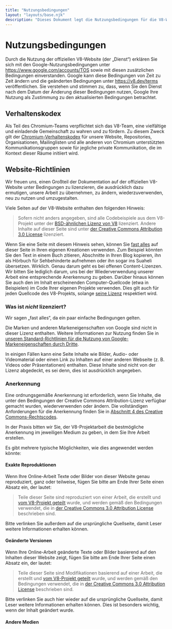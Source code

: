 ```yaml
---
title: "Nutzungsbedingungen"
layout: "layouts/base.njk"
description: "Dieses Dokument legt die Nutzungsbedingungen für die V8-Website und das Projekt fest."
---
```

# Nutzungsbedingungen

Durch die Nutzung der offiziellen V8-Website (der „Dienst“) erklären Sie sich mit den Google-Nutzungsbedingungen unter https://www.google.com/accounts/TOS sowie mit diesen zusätzlichen Bedingungen einverstanden. Google kann diese Bedingungen von Zeit zu Zeit ändern und die geänderten Bedingungen unter https://v8.dev/terms veröffentlichen. Sie verstehen und stimmen zu, dass, wenn Sie den Dienst nach dem Datum der Änderung dieser Bedingungen nutzen, Google Ihre Nutzung als Zustimmung zu den aktualisierten Bedingungen betrachtet.

## Verhaltenskodex

Als Teil des Chromium-Teams verpflichtet sich das V8-Team, eine vielfältige und einladende Gemeinschaft zu wahren und zu fördern. Zu diesem Zweck gilt der [Chromium-Verhaltenskodex](https://chromium.googlesource.com/chromium/src/+/main/CODE_OF_CONDUCT.md) für unsere Website, Repositories, Organisationen, Mailinglisten und alle anderen von Chromium unterstützten Kommunikationsgruppen sowie für jegliche private Kommunikation, die im Kontext dieser Räume initiiert wird.

## Website-Richtlinien

Wir freuen uns, einen Großteil der Dokumentation auf der offiziellen V8-Website unter Bedingungen zu lizenzieren, die ausdrücklich dazu ermutigen, unsere Arbeit zu übernehmen, zu ändern, wiederzuverwenden, neu zu nutzen und umzugestalten.

Viele Seiten auf der V8-Website enthalten den folgenden Hinweis:

> Sofern nicht anders angegeben, sind alle Codebeispiele aus dem V8-Projekt unter der [BSD-ähnlichen Lizenz von V8](https://chromium.googlesource.com/v8/v8.git/+/main/LICENSE) lizenziert. Andere Inhalte auf dieser Seite sind unter [der Creative Commons Attribution 3.0 License](https://creativecommons.org/licenses/by/3.0/) lizenziert.

Wenn Sie eine Seite mit diesem Hinweis sehen, können Sie [fast alles](#restrictions) auf dieser Seite in Ihren eigenen Kreationen verwenden. Zum Beispiel könnten Sie den Text in einem Buch zitieren, Abschnitte in Ihren Blog kopieren, ihn als Hörbuch für Sehbehinderte aufnehmen oder ihn sogar ins Suaheli übersetzen. Wirklich. Genau darum geht es bei offenen Content-Lizenzen. Wir bitten Sie lediglich darum, uns bei der Wiederverwendung unserer Arbeit eine entsprechende Anerkennung zu geben.
Darüber hinaus können Sie auch den im Inhalt erscheinenden Computer-Quellcode (etwa in Beispielen) im Code Ihrer eigenen Projekte verwenden. Dies gilt auch für jeden Quellcode des V8-Projekts, solange [seine Lizenz](https://chromium.googlesource.com/v8/v8.git/+/main/LICENSE) respektiert wird.

### Was ist _nicht_ lizenziert?

Wir sagen „fast alles“, da ein paar einfache Bedingungen gelten.

Die Marken und anderen Markeneigenschaften von Google sind nicht in dieser Lizenz enthalten. Weitere Informationen zur Nutzung finden Sie in [unseren Standard-Richtlinien für die Nutzung von Google-Markeneigenschaften durch Dritte](https://www.google.com/permissions/guidelines.html).

In einigen Fällen kann eine Seite Inhalte wie Bilder, Audio- oder Videomaterial oder einen Link zu Inhalten auf einer anderen Webseite (z. B. Videos oder Präsentationen) enthalten. Diese Inhalte sind nicht von der Lizenz abgedeckt, es sei denn, dies ist ausdrücklich angegeben.

### Anerkennung

Eine ordnungsgemäße Anerkennung ist erforderlich, wenn Sie Inhalte, die unter den Bedingungen der Creative Commons Attribution-Lizenz verfügbar gemacht wurden, wiederverwenden oder ändern. Die vollständigen Anforderungen für die Anerkennung finden Sie in [Abschnitt 4 des Creative Commons-Rechtscodes](https://creativecommons.org/licenses/by/3.0/legalcode).

In der Praxis bitten wir Sie, der V8-Projektarbeit die bestmögliche Anerkennung im jeweiligen Medium zu geben, in dem Sie Ihre Arbeit erstellen.

Es gibt mehrere typische Möglichkeiten, wie dies angewendet werden könnte:

#### Exakte Reproduktionen

Wenn Ihre Online-Arbeit Texte oder Bilder von dieser Website genau reproduziert, ganz oder teilweise, fügen Sie bitte am Ende Ihrer Seite einen Absatz ein, der lautet:

> Teile dieser Seite sind reproduziert von einer Arbeit, die erstellt und [vom V8-Projekt geteilt](#site-policies) wurde, und werden gemäß den Bedingungen verwendet, die in [der Creative Commons 3.0 Attribution License](https://creativecommons.org/licenses/by/3.0/) beschrieben sind.

Bitte verlinken Sie außerdem auf die ursprüngliche Quellseite, damit Leser weitere Informationen erhalten können.

#### Geänderte Versionen

Wenn Ihre Online-Arbeit geänderte Texte oder Bilder basierend auf den Inhalten dieser Website zeigt, fügen Sie bitte am Ende Ihrer Seite einen Absatz ein, der lautet:

> Teile dieser Seite sind Modifikationen basierend auf einer Arbeit, die erstellt und [vom V8-Projekt geteilt](#site-policies) wurde, und werden gemäß den Bedingungen verwendet, die in [der Creative Commons 3.0 Attribution License](https://creativecommons.org/licenses/by/3.0/) beschrieben sind.

Bitte verlinken Sie auch hier wieder auf die ursprüngliche Quellseite, damit Leser weitere Informationen erhalten können. Dies ist besonders wichtig, wenn der Inhalt geändert wurde.

#### Andere Medien
